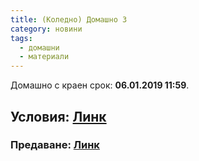```yaml
---
title: (Коледно) Домашно 3
category: новини
tags:
  - домашни
  - материали
---
```


Домашно с краен срок: **06.01.2019 11:59**.

## Условия: [Линк](https://docs.google.com/document/d/1IGX6LueAlyV8s00xr-eB5p3GP5Pveprs_47ouIrHCN0/edit?usp=sharing)

### Предаване: [Линк]()
